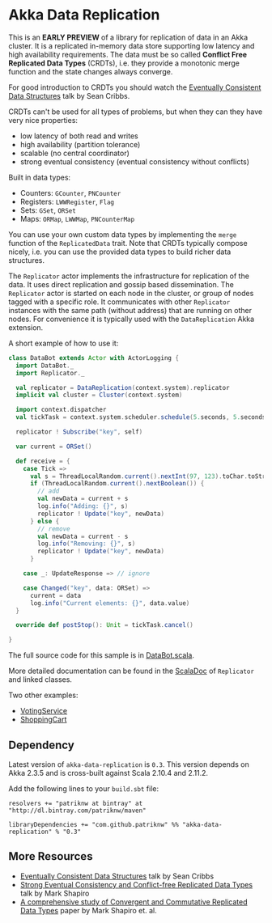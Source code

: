 Akka Data Replication
=====================

This is an **EARLY PREVIEW** of a library for replication of data in an Akka cluster.
It is a replicated in-memory data store supporting low latency and high availability
requirements. The data must be so called **Conflict Free Replicated Data Types** (CRDTs), 
i.e. they provide a monotonic merge function and the state changes always converge.

For good introduction to CRDTs you should watch the 
[Eventually Consistent Data Structures](http://www.google.com/url?q=http%3A%2F%2Fvimeo.com%2F43903960&sa=D&sntz=1&usg=AFQjCNF0yKi4WGCi3bhhdtLvBc33uVia6w)
talk by Sean Cribbs.

CRDTs can't be used for all types of problems, but when they can they have very nice properties:

- low latency of both read and writes
- high availability (partition tolerance)
- scalable (no central coordinator)
- strong eventual consistency (eventual consistency without conflicts)

Built in data types:

- Counters: `GCounter`, `PNCounter`
- Registers: `LWWRegister`, `Flag`
- Sets: `GSet`, `ORSet`
- Maps: `ORMap`, `LWWMap`, `PNCounterMap`

You can use your own custom data types by implementing the `merge` function of the `ReplicatedData`
trait. Note that CRDTs typically compose nicely, i.e. you can use the provided data types to build richer
data structures.

The `Replicator` actor implements the infrastructure for replication of the data. It uses
direct replication and gossip based dissemination. The `Replicator` actor is started on each node
in the cluster, or group of nodes tagged with a specific role. It communicates with other 
`Replicator` instances with the same path (without address) that are running on other nodes. 
For convenience it is typically used with the `DataReplication` Akka extension.

A short example of how to use it:

``` scala
class DataBot extends Actor with ActorLogging {
  import DataBot._
  import Replicator._

  val replicator = DataReplication(context.system).replicator
  implicit val cluster = Cluster(context.system)

  import context.dispatcher
  val tickTask = context.system.scheduler.schedule(5.seconds, 5.seconds, self, Tick)

  replicator ! Subscribe("key", self)

  var current = ORSet()

  def receive = {
    case Tick =>
      val s = ThreadLocalRandom.current().nextInt(97, 123).toChar.toString
      if (ThreadLocalRandom.current().nextBoolean()) {
        // add
        val newData = current + s
        log.info("Adding: {}", s)
        replicator ! Update("key", newData)
      } else {
        // remove
        val newData = current - s
        log.info("Removing: {}", s)
        replicator ! Update("key", newData)
      }

    case _: UpdateResponse => // ignore  

    case Changed("key", data: ORSet) =>
      current = data
      log.info("Current elements: {}", data.value)
  }

  override def postStop(): Unit = tickTask.cancel()

}
```
    
The full source code for this sample is in 
[DataBot.scala](https://github.com/patriknw/akka-datareplication/blob/v0.3/src/test/scala/akka/contrib/datareplication/sample/DataBot.scala).   

More detailed documentation can be found in the
[ScalaDoc](http://dl.bintray.com/patriknw/maven/com/github/patriknw/akka-data-replication_2.10/0.3/akka-data-replication_2.10-0.3-javadoc.jar)
of `Replicator` and linked classes.

Two other examples:

- [VotingService](https://github.com/patriknw/akka-datareplication/blob/v0.3/src/multi-jvm/scala/akka/contrib/datareplication/VotingContestSpec.scala#L30)
- [ShoppingCart](https://github.com/patriknw/akka-datareplication/blob/v0.3/src/multi-jvm/scala/akka/contrib/datareplication/ReplicatedShoppingCartSpec.scala#L31)

Dependency
----------

Latest version of `akka-data-replication` is `0.3`. This version depends on Akka 2.3.5 and is
cross-built against Scala 2.10.4 and 2.11.2.

Add the following lines to your `build.sbt` file:

    resolvers += "patriknw at bintray" at "http://dl.bintray.com/patriknw/maven"

    libraryDependencies += "com.github.patriknw" %% "akka-data-replication" % "0.3"

More Resources
--------------

* [Eventually Consistent Data Structures](http://www.google.com/url?q=http%3A%2F%2Fvimeo.com%2F43903960&sa=D&sntz=1&usg=AFQjCNF0yKi4WGCi3bhhdtLvBc33uVia6w)
  talk by Sean Cribbs
* [Strong Eventual Consistency and Conflict-free Replicated Data Types](http://www.google.com/url?q=http%3A%2F%2Fresearch.microsoft.com%2Fapps%2Fvideo%2Fdl.aspx%3Fid%3D153540&sa=D&sntz=1&usg=AFQjCNFiwLpLjF-AQXPUm1Nmoy8hNIfrSQ)
  talk by Mark Shapiro
* [A comprehensive study of Convergent and Commutative Replicated Data Types](http://www.google.com/url?q=http%3A%2F%2Fhal.upmc.fr%2Fdocs%2F00%2F55%2F55%2F88%2FPDF%2Ftechreport.pdf&sa=D&sntz=1&usg=AFQjCNEGvFJ9I5m7yKpcAs8hcMP9Y5vy6A)
  paper by Mark Shapiro et. al. 
